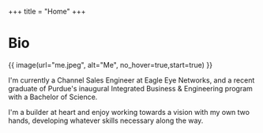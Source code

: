+++
title = "Home"
+++

# Bio


{{ image(url="me.jpeg", alt="Me", no_hover=true,start=true) }}

I'm currently a Channel Sales Engineer at Eagle Eye Networks, and a recent graduate of Purdue's inaugural Integrated Business & Engineering program with a Bachelor of Science.

I'm a builder at heart and enjoy working towards a vision with my own two hands, developing whatever skills necessary along the way.
